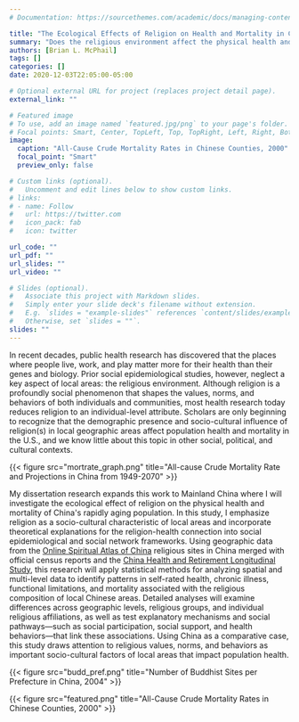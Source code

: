 ```yaml
---
# Documentation: https://sourcethemes.com/academic/docs/managing-content/

title: "The Ecological Effects of Religion on Health and Mortality in China   "
summary: "Does the religious environment affect the physical health and mortality of China's rapidly aging population? Using geographic data of religious sites in China merged with official census reports and a longitudinal survey of older adults, this study applies statistical methods for analyzing spatial and multi-level data to identify patterns in self-rated health, chronic illness, functional limitations, and mortality associated with the religious composition of local Chinese areas."
authors: [Brian L. McPhail]
tags: []
categories: []
date: 2020-12-03T22:05:00-05:00

# Optional external URL for project (replaces project detail page).
external_link: ""

# Featured image
# To use, add an image named `featured.jpg/png` to your page's folder.
# Focal points: Smart, Center, TopLeft, Top, TopRight, Left, Right, BottomLeft, Bottom, BottomRight.
image:
  caption: "All-Cause Crude Mortality Rates in Chinese Counties, 2000"
  focal_point: "Smart"
  preview_only: false

# Custom links (optional).
#   Uncomment and edit lines below to show custom links.
# links:
# - name: Follow
#   url: https://twitter.com
#   icon_pack: fab
#   icon: twitter

url_code: ""
url_pdf: ""
url_slides: ""
url_video: ""

# Slides (optional).
#   Associate this project with Markdown slides.
#   Simply enter your slide deck's filename without extension.
#   E.g. `slides = "example-slides"` references `content/slides/example-slides.md`.
#   Otherwise, set `slides = ""`.
slides: ""
---
```


In recent decades, public health research has discovered that the places where people live, work, and play matter more for their health than their genes and biology. Prior social epidemiological studies, however, neglect a key aspect of local areas: the religious environment. Although religion is a profoundly social phenomenon that shapes the values, norms, and behaviors of both individuals and communities, most health research today reduces religion to an individual-level attribute. Scholars are only beginning to recognize that the demographic presence and socio-cultural influence of religion(s) in local geographic areas affect population health and mortality in the U.S., and we know little about this topic in other social, political, and cultural contexts.

{{< figure src="mortrate_graph.png" title="All-cause Crude Mortality Rate and Projections in China from 1949-2070" >}}

My dissertation research expands this work to Mainland China where I will investigate the ecological effect of religion on the physical health and mortality of China's rapidly aging population. In this study, I emphasize religion as a socio-cultural characteristic of local areas and incorporate theoretical explanations for the religion-health connection into social epidemiological and social network frameworks. Using geographic data from the [Online Spiritual Atlas of China](https://purr.purdue.edu/publications/3210/2) religious sites in China merged with official census reports and the [China Health and Retirement Longitudinal Study](http://charls.pku.edu.cn/), this research will apply statistical methods for analyzing spatial and multi-level data to identify patterns in self-rated health, chronic illness, functional limitations, and mortality associated with the religious composition of local Chinese areas. Detailed analyses will examine differences across geographic levels, religious groups, and individual religious affiliations, as well as test explanatory mechanisms and social pathways—such as social participation, social support, and health behaviors—that link these associations. Using China as a comparative case, this study draws attention to religious values, norms, and behaviors as important socio-cultural factors of local areas that impact population health.

{{< figure src="budd_pref.png" title="Number of Buddhist Sites per Prefecture in China, 2004" >}}

{{< figure src="featured.png" title="All-Cause Crude Mortality Rates in Chinese Counties, 2000" >}}
